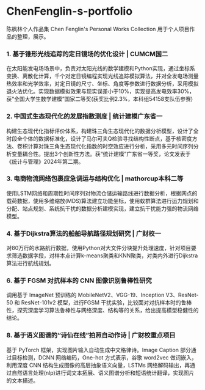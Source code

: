 # ChenFenglin-s-portfolio
陈枫林个人作品集 Chen Fenglin's Personal Works Collection
用于个人项目作品的整理，展示。
### 1. 基于锥形光线追踪的定日镜场的优化设计 | CUMCM国二
在太阳能发电场场景中，负责对太阳光线的数学建模和Python实现，通过坐标系变换、离散化计算，千个对定日镜编程实现光线追踪模拟算法，并对全发电场测量热效率和光学效率，对定日镜的尺寸、坐标、角度等参数进行数据分析，采用模拟退火法优化。实现数据模拟效果与现实误差小于10%，实现提高发电效率30%，获“全国大学生数学建模”国家二等奖(获奖比例2.3%，本科组54158支队伍参赛)
### 2. 中国式生态现代化的发展指数测度 | 统计建模广东省一
构建生态现代化指标评价体系，构建珠三角生态现代化的数据分析模型，设计了全时段全个体的数据标准化，设计了马尔可夫Q检验寻找结构性断点，基于核密度方法、卷积计算对珠三角生态现代化指数的时空效应进行分析，采用多元时间序列分析变量耦合性。提出3个创新性方法。获“统计建模”广东省一等奖，论文发表于《统计与管理》2024年第二期。
### 3. 电商物流网络包裹应急调运与结构优化 | mathorcup本科二等
使用LSTM网络和周期性时间序列对物流仓储运输路线进行数据分析，根据网点的载荷数据，使用多维缩放(MDS)算法建立功能坐标，使用蚁群算法进行运力规划和分配、站点规划、系统抗干扰的数据分析建模实现，建立抗干扰能力强的物流网络模型。
### 4. 基于Dijkstra算法的船舶导航路径规划研究 | 广财校一 
对80万行的水路航行数据，使用Python对大文件分块提升处理速度，针对项目要求筛选数据字段，对样本点计算k-means聚类和KNN聚类，对类内外进行Dijkstra 算法进行航线规划。
### 6. 基于 FGSM 对抗样本的 CNN 图像识别鲁棒性研究
调用基于 ImageNet 预训练的 MobileNetV2、VGG-19、Inception V3、ResNet-50 和 ResNet-101v2 模型，进行FGSM 干扰实验，比较面对对抗样本时的鲁棒性，探究深度学习算法鲁棒性与网络深度、结构等的关系，给出提高模型稳健性的结论。
### 8. 基于语义图谱的“诗仙在线”拍照自动作诗 | 广财校重点项目
基于 PyTorch 框架，实现图片输入自动生成中文格律诗。Image Caption 部分通过目标检测，DCNN 网络编码，One-hot 方式表示，谷歌 word2vec 做词嵌入，利用深度 CNN 结构生成图像的高层抽象语义向量，LSTMs 网络解码输出，再通过自然语言处理(nlp)进行词文本拓展、语义图谱分析和短语统计翻译，实现图片的文本描述。

